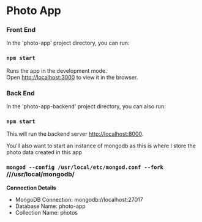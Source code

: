 # Photo App

### Front End
In the 'photo-app' project directory, you can run:

### `npm start`

Runs the app in the development mode.\
Open [http://localhost:3000](http://localhost:3000) to view it in the browser.


### Back End
In the 'photo-app-backend' project directory, you can also run:

### `npm start`

This will run the backend server [http://localhost:8000](http://localhost:8000).

You'll also want to start an instance of mongodb as this is where I store the photo data created in this app
### `mongod --config /usr/local/etc/mongod.conf --fork` ///usr/local/mongodb/
**Connection Details**
- MongoDB Connection: mongodb://localhost:27017
- Database Name: photo-app
- Collection Name: photos
